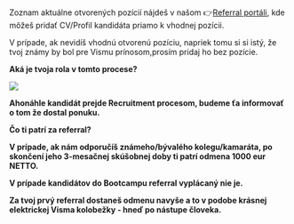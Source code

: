 Zoznam aktuálne otvorených pozícií nájdeš v našom 👉[Referral portáli](https://referral.visma-apps.sk/Positions), kde môžeš pridať CV/Profil kandidáta priamo k vhodnej pozícii.

V prípade, ak nevidíš vhodnú otvorenú pozíciu, napriek tomu si si istý, že tvoj známy by bol pre Vismu prínosom,prosím pridaj ho bez pozície.

**Aká je tvoja rola v tomto procese?**

**![](chrome-extension://pcmpcfapbekmbjjkdalcgopdkipoggdi/api/images/image/05d52729-a8cd-4c08-b560-f4f6d6b5272a/md)**

**Ahonáhle kandidát prejde Recruitment procesom, budeme ťa informovať o tom že dostal ponuku.**

****Čo ti patrí za referral?****

**V prípade, ak nám odporučíš známeho/bývalého kolegu/kamaráta, po skončení jeho 3-mesačnej skúšobnej doby ti patrí **odmena 1000 eur NETTO.****

****V prípade kandidátov do Bootcampu referral vyplácaný nie je.****

**Za tvoj **prvý referral** dostaneš odmenu navyše a to v podobe **krásnej elektrickej Visma kolobežky - hneď po nástupe človeka.****